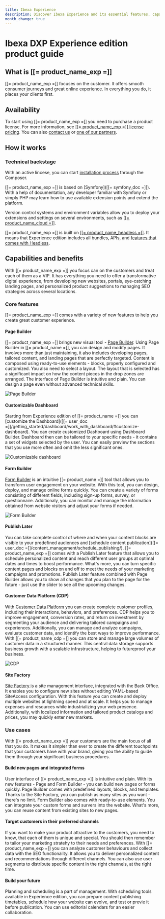 ```yaml
---
title: Ibexa Experience
description: Discover Ibexa Experience and its essential features, capabilities and benefits.
month_change: true
---
```


# Ibexa DXP Experience edition product guide

## What is [[= product_name_exp =]]

[[= product_name_exp =]] focuses on the customer.
It offers smooth consumer journeys and great online experience. In everything you do, it places your clients first.

## Availability

To start using [[= product_name_exp =]] you need to purchase a product license.
For more information, see [[[= product_name_exp =]] license pricing](https://www.ibexa.co/products/pricing?tab=2).
You can also [contact us](https://www.ibexa.co/about-ibexa/contact-us) or [one of our partners](https://www.ibexa.co/partners).

## How it works

### Technical backstage

With an active lincese, you can start [installation process](install_ibexa_dxp.md) through the Composer.

[[= product_name_exp =]] is based on [Symfony]([[= symfony_doc =]]). With a help of documentation, any developer familiar with Symfony or simply PHP may learn how to use available extension points and extend the platform.

Version control systems and environment variables allow you to deploy your extensions and settings on several environments, such as [[[= product_name_cloud =]]](ibexa_cloud_guide.md).

[[= product_name_exp =]] is built on [[[= product_name_headless =]]](headless.md). It means that Experience edition includes all bundles, APIs, and [features that comes with Headless](headless.md#core-features).

## Capabilities and benefits

With [[= product_name_exp =]] you focus can on the customers and treat each of them as a VIP.
It has everything you need to offer a transformative digital experience, from developing new websites, portals, eye-catching landing pages, and personalized product suggestions to managing SEO strategies across several locations.

### Core features

[[= product_name_exp =]] comes with a variety of new features to help you create great customer experience.

#### Page Builder

[[= product_name_exp =]] brings new visual tool - [Page Builder](page_builder_guide.md). Using Page Builder in [[= product_name =]], you can design and modify pages. It involves more than just maintaining, it also includes developing pages, tailored content, and landing pages that are perfectly targeted. Content is composed using ready-to-use elements - blocks, properly configured and customized.
You also need to select a layout. The layout that is selected has a significant impact on how the content pieces in the drop zones are arranged.
The interface of Page Builder is intuitive and plain. You can design a page even without advanced technical skills.

![Page Builder](page_builder.png)

#### Customizable Dashboard

Starting from Experience edition of [[= product_name =]] you can [customize the Dashboard]([[= user_doc =]]/getting_started/dashboard/work_with_dashboard/#customize-dashboard).
You can create customized Dashboard using Dashboard Builder. Dashboard then can be tailored to your specific needs - it contains a set of widgets selected by the user. You can easily preview the sections that you use more often and omit the less significant ones.

![Customizable dashboard](customizable_dashboard.png)

#### Form Builder

[Form Builder](form_builder_guide.md) is an intuitive [[= product_name =]] tool that allows you to transform user engagement on your website.
With this tool, you can design, deploy, and manage online forms quickly.
You can create a variety of forms consisting of different fields, including sign-up forms, survey, or questionnaire.
Additionaly, you can monitor and manage the information obtained from website visitors and adjust your forms if needed.

![Form Builder](form_builder.png)

#### Publish Later

You can take complete control of where and when your content blocks are visible to your predefined audiences and [schedule content publication]([[= user_doc =]]/content_management/schedule_publishing/).
[[= product_name_exp =]] comes with a Publish Later feature that allows you to schedule personalized content and reach different user groups at optimal dates and times to boost performance.
What's more, you can turn specific content pages and blocks on and off to meet the needs of your marketing campaigns and promotions.
Publish Later feature combined with Page Builder allows you to show all changes that you plan to the page for the future - just use the slider to see all the upcoming changes.

#### Customer Data Platform (CDP)

With [Customer Data Platform](cdp_guide.md) you can create complete customer profiles, including their interactions, behaviors, and preferences.
CDP helps you to improve engagement, conversion rates, and return on investment by segmenting your audience and delivering tailored campaigns and experiences.
Additionally, you can manage and analyze campaigns, evaluate customer data, and identify the best ways to improve performance.
With [[= product_name_cdp =]] you can store and manage large volumes of customer data in a structured manner. This central data storage supports business growth with a scalable infrastructure, helping to futureproof your business.

![CDP](cdp.png)

#### Site Factory

[Site Factory ](site_factory.md) is a site management interface, integrated with the Back Office. It enables you to configure new sites without editing YAML-based SiteAccess configuration.
With this feature you can create and deploy multiple websites at lightning speed and at scale.
It helps you to manage expenses and resources while industrializing your web presence. Additionally, with localized information and tailored product catalogs and prices, you may quickly enter new markets. 

### Use cases

With [[= product_name_exp =]] your customers are the main focus of all that you do.
It makes it simpler than ever to create the different touchpoints that your customers have with your brand, giving you the ability to guide them through your significant business procedures. 

#### Build new pages and integrated forms

User interface of [[= product_name_exp =]] is intuitive and plain. With its new features - Page and Form Builder - you can build new pages or forms quickly. Page Builder comes with predefined layouts, blocks, and templates. Thanks to the Site Factory, you can publish as many sites as you want - there's no limit. Form Builder also comes with ready-to-use elements. You can integrate your custom forms and survers into the website. What's more, you can reuse content from existing sites to new pages.

#### Target customers in their preferred channels

If you want to make your product attractive to the customers, you need to know, that each of them is unique and special. You should then remember to tailor your marketing stratehy to their needs and preferences. 
With [[= product_name_exp =]] you can analyze customer behaviours and collect data with the SEO functionality. It allows you to deliver personalized content and recommendations through different channels. You can also use user segments to distribute specific content in the right channels, at the right time.

#### Build your future

Planning and scheduling is a part of management. With scheduling tools available in Experience edition, you can prepare content publishing timetables, schedule how your website can evolve, and test or previe it before publication. You can use editorial calendars for an easier collaboration.